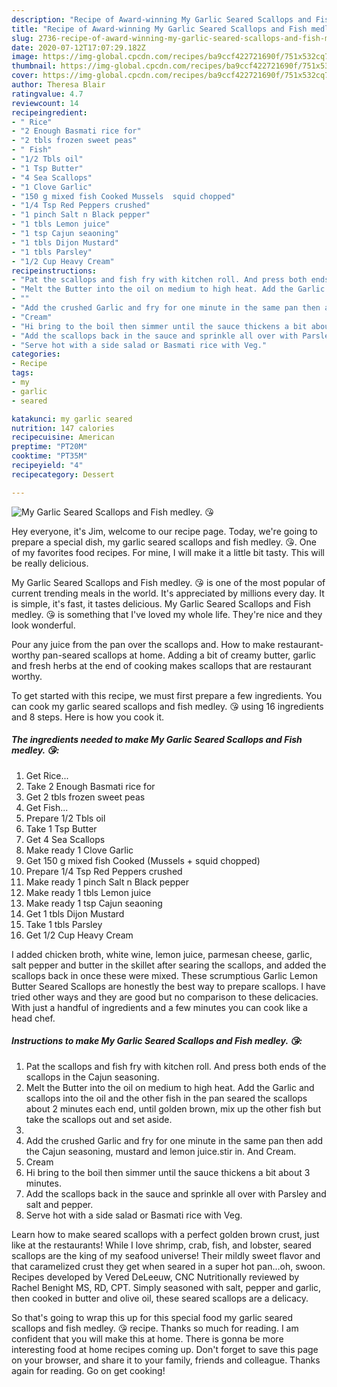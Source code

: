 ```yaml
---
description: "Recipe of Award-winning My Garlic Seared Scallops and Fish medley. 😘"
title: "Recipe of Award-winning My Garlic Seared Scallops and Fish medley. 😘"
slug: 2736-recipe-of-award-winning-my-garlic-seared-scallops-and-fish-medley
date: 2020-07-12T17:07:29.182Z
image: https://img-global.cpcdn.com/recipes/ba9ccf422721690f/751x532cq70/my-garlic-seared-scallops-and-fish-medley-😘-recipe-main-photo.jpg
thumbnail: https://img-global.cpcdn.com/recipes/ba9ccf422721690f/751x532cq70/my-garlic-seared-scallops-and-fish-medley-😘-recipe-main-photo.jpg
cover: https://img-global.cpcdn.com/recipes/ba9ccf422721690f/751x532cq70/my-garlic-seared-scallops-and-fish-medley-😘-recipe-main-photo.jpg
author: Theresa Blair
ratingvalue: 4.7
reviewcount: 14
recipeingredient:
- " Rice"
- "2 Enough Basmati rice for"
- "2 tbls frozen sweet peas"
- " Fish"
- "1/2 Tbls oil"
- "1 Tsp Butter"
- "4 Sea Scallops"
- "1 Clove Garlic"
- "150 g mixed fish Cooked Mussels  squid chopped"
- "1/4 Tsp Red Peppers crushed"
- "1 pinch Salt n Black pepper"
- "1 tbls Lemon juice"
- "1 tsp Cajun seaoning"
- "1 tbls Dijon Mustard"
- "1 tbls Parsley"
- "1/2 Cup Heavy Cream"
recipeinstructions:
- "Pat the scallops and fish fry with kitchen roll. And press both ends of the scallops in the Cajun seasoning."
- "Melt the Butter into the oil on medium to high heat. Add the Garlic and scallops into the oil and the other fish in the pan seared the scallops about 2 minutes each end, until golden brown, mix up the other fish but take the scallops out and set aside."
- ""
- "Add the crushed Garlic and fry for one minute in the same pan then add the Cajun seasoning, mustard and lemon juice.stir in. And Cream."
- "Cream"
- "Hi bring to the boil then simmer until the sauce thickens a bit about 3 minutes."
- "Add the scallops back in the sauce and sprinkle all over with Parsley and salt and pepper."
- "Serve hot with a side salad or Basmati rice with Veg."
categories:
- Recipe
tags:
- my
- garlic
- seared

katakunci: my garlic seared 
nutrition: 147 calories
recipecuisine: American
preptime: "PT20M"
cooktime: "PT35M"
recipeyield: "4"
recipecategory: Dessert

---
```



![My Garlic Seared Scallops and Fish medley. 😘](https://img-global.cpcdn.com/recipes/ba9ccf422721690f/751x532cq70/my-garlic-seared-scallops-and-fish-medley-😘-recipe-main-photo.jpg)

Hey everyone, it's Jim, welcome to our recipe page. Today, we're going to prepare a special dish, my garlic seared scallops and fish medley. 😘. One of my favorites food recipes. For mine, I will make it a little bit tasty. This will be really delicious.

My Garlic Seared Scallops and Fish medley. 😘 is one of the most popular of current trending meals in the world. It's appreciated by millions every day. It is simple, it's fast, it tastes delicious. My Garlic Seared Scallops and Fish medley. 😘 is something that I've loved my whole life. They're nice and they look wonderful.

Pour any juice from the pan over the scallops and. How to make restaurant-worthy pan-seared scallops at home. Adding a bit of creamy butter, garlic and fresh herbs at the end of cooking makes scallops that are restaurant worthy.


To get started with this recipe, we must first prepare a few ingredients. You can cook my garlic seared scallops and fish medley. 😘 using 16 ingredients and 8 steps. Here is how you cook it.

<!--inarticleads1-->

##### The ingredients needed to make My Garlic Seared Scallops and Fish medley. 😘:

1. Get  Rice...
1. Take 2 Enough Basmati rice for
1. Get 2 tbls frozen sweet peas
1. Get  Fish...
1. Prepare 1/2 Tbls oil
1. Take 1 Tsp Butter
1. Get 4 Sea Scallops
1. Make ready 1 Clove Garlic
1. Get 150 g mixed fish Cooked (Mussels + squid chopped)
1. Prepare 1/4 Tsp Red Peppers crushed
1. Make ready 1 pinch Salt n Black pepper
1. Make ready 1 tbls Lemon juice
1. Make ready 1 tsp Cajun seaoning
1. Get 1 tbls Dijon Mustard
1. Take 1 tbls Parsley
1. Get 1/2 Cup Heavy Cream


I added chicken broth, white wine, lemon juice, parmesan cheese, garlic, salt pepper and butter in the skillet after searing the scallops, and added the scallops back in once these were mixed. These scrumptious Garlic Lemon Butter Seared Scallops are honestly the best way to prepare scallops. I have tried other ways and they are good but no comparison to these delicacies. With just a handful of ingredients and a few minutes you can cook like a head chef. 

<!--inarticleads2-->

##### Instructions to make My Garlic Seared Scallops and Fish medley. 😘:

1. Pat the scallops and fish fry with kitchen roll. And press both ends of the scallops in the Cajun seasoning.
1. Melt the Butter into the oil on medium to high heat. Add the Garlic and scallops into the oil and the other fish in the pan seared the scallops about 2 minutes each end, until golden brown, mix up the other fish but take the scallops out and set aside.
1. 
1. Add the crushed Garlic and fry for one minute in the same pan then add the Cajun seasoning, mustard and lemon juice.stir in. And Cream.
1. Cream
1. Hi bring to the boil then simmer until the sauce thickens a bit about 3 minutes.
1. Add the scallops back in the sauce and sprinkle all over with Parsley and salt and pepper.
1. Serve hot with a side salad or Basmati rice with Veg.


Learn how to make seared scallops with a perfect golden brown crust, just like at the restaurants! While I love shrimp, crab, fish, and lobster, seared scallops are the king of my seafood universe! Their mildly sweet flavor and that caramelized crust they get when seared in a super hot pan…oh, swoon. Recipes developed by Vered DeLeeuw, CNC Nutritionally reviewed by Rachel Benight MS, RD, CPT. Simply seasoned with salt, pepper and garlic, then cooked in butter and olive oil, these seared scallops are a delicacy. 

So that's going to wrap this up for this special food my garlic seared scallops and fish medley. 😘 recipe. Thanks so much for reading. I am confident that you will make this at home. There is gonna be more interesting food at home recipes coming up. Don't forget to save this page on your browser, and share it to your family, friends and colleague. Thanks again for reading. Go on get cooking!
